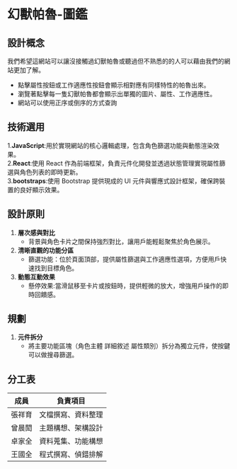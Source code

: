 # 幻獸帕魯-圖鑑

## 設計概念
我們希望這網站可以讓沒接觸過幻獸帕魯或聽過但不熟悉的的人可以藉由我們的網站更加了解。
- 點擊屬性按鈕或工作適應性按鈕會顯示相對應有同樣特性的帕魯出來。
- 瀏覽著點擊每一隻幻獸帕魯都會顯示出單獨的圖片、屬性、工作適應性。
- 網站可以使用正序或倒序的方式查詢
## 技術選用
1.**JavaScript**:用於實現網站的核心邏輯處理，包含角色篩選功能與動態渲染效果。  
2.**React**:使用 React 作為前端框架，負責元件化開發並透過狀態管理實現屬性篩選與角色列表的即時更新。  
3.**bootstraps**:使用 Bootstrap 提供現成的 UI 元件與響應式設計框架，確保跨裝置的良好顯示效果。  

## 設計原則
1. **層次感與對比**
   - 背景與角色卡片之間保持強烈對比，讓用戶能輕鬆聚焦於角色展示。
2. **清晰直觀的功能分區**
   - 篩選功能：位於頁面頂部，提供屬性篩選與工作適應性選項，方便用戶快速找到目標角色。
3. **動態互動效果**
   - 懸停效果:當滑鼠移至卡片或按鈕時，提供輕微的放大，增強用戶操作的即時回饋感。

## 規劃
1. **元件拆分**
   - 將主要功能區塊（角色主體 詳細敘述 屬性類別）拆分為獨立元件，使按鍵可以做搜尋篩選。

## 分工表
| **成員** | **負責項目** |
|----------|--------------|
| 張祥育    | 文檔撰寫、資料整理 |
| 曾晨閎    | 主題構想、架構設計 |
| 卓家全    | 資料蒐集、功能構想 |
| 王國全    | 程式撰寫、偵錯排解 |
